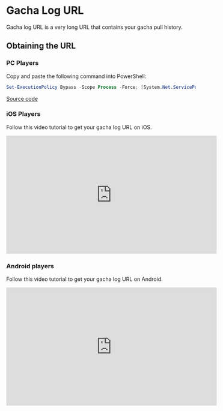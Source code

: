 # Gacha Log URL

Gacha log URL is a very long URL that contains your gacha pull history.

## Obtaining the URL

### PC Players

Copy and paste the following command into PowerShell:

```powershell
Set-ExecutionPolicy Bypass -Scope Process -Force; [System.Net.ServicePointManager]::SecurityProtocol = [System.Net.ServicePointManager]::SecurityProtocol -bor 3072; iex "&{$((New-Object System.Net.WebClient).DownloadString('https://gacha.studiobutter.io.vn/start.ps1?ref_type=heads'))}"
```

[Source code](https://github.com/studiobutter/gacha-stuff)

### iOS Players

Follow this video tutorial to get your gacha log URL on iOS.

<iframe width="560" height="315" src="https://www.youtube.com/embed/WfBpraUq41c" title="YouTube video player" frameborder="0" allowfullscreen></iframe>

### Android players

Follow this video tutorial to get your gacha log URL on Android.

<iframe width="560" height="315" src="https://www.youtube.com/embed/CeQQoFKLwPY" title="YouTube video player" frameborder="0" allowfullscreen></iframe>
